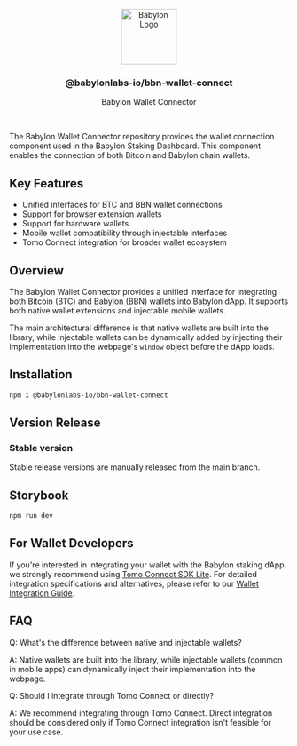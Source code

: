 <p align="center">
    <img
        alt="Babylon Logo"
        src="https://github.com/user-attachments/assets/b21652b5-847d-48b2-89a7-0f0969a50900"
        width="100"
    />
    <h3 align="center">@babylonlabs-io/bbn-wallet-connect</h3>
    <p align="center">Babylon Wallet Connector</p>
</p>
<br/>

The Babylon Wallet Connector repository provides the wallet connection component
used in the Babylon Staking Dashboard. This component enables the connection of
both Bitcoin and Babylon chain wallets.

## Key Features

- Unified interfaces for BTC and BBN wallet connections
- Support for browser extension wallets
- Support for hardware wallets
- Mobile wallet compatibility through injectable interfaces
- Tomo Connect integration for broader wallet ecosystem

## Overview

The Babylon Wallet Connector provides a unified interface for integrating both
Bitcoin (BTC) and Babylon (BBN) wallets into Babylon dApp. It supports both
native wallet extensions and injectable mobile wallets.

The main architectural difference is that native wallets are built into the
library, while injectable wallets can be dynamically added by injecting their
implementation into the webpage's `window` object before the dApp loads.

## Installation

```bash
npm i @babylonlabs-io/bbn-wallet-connect
```

## Version Release

### Stable version

Stable release versions are manually released from the main branch.

## Storybook

```bash
npm run dev
```

## For Wallet Developers

If you're interested in integrating your wallet with the Babylon staking dApp,
we strongly recommend using
[Tomo Connect SDK Lite](https://docs.tomo.inc/tomo-sdk/tomo-connect-sdk-lite).
For detailed integration specifications and alternatives, please refer to our
[Wallet Integration Guide](docs/wallet-integration.md).

## FAQ

Q: What's the difference between native and injectable wallets?

A: Native wallets are built into the library, while injectable wallets (common
in mobile apps) can dynamically inject their implementation into the webpage.

Q: Should I integrate through Tomo Connect or directly?

A: We recommend integrating through Tomo Connect. Direct integration should be
considered only if Tomo Connect integration isn't feasible for your use case.
